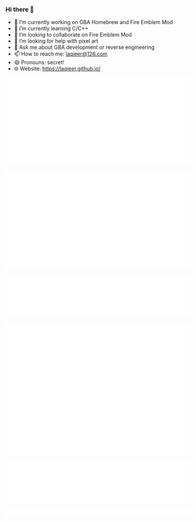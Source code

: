 ### Hi there 👋

- 🔭 I’m currently working on GBA Homebrew and Fire Emblem Mod
- 🌱 I’m currently learning C/C++
- 👯 I’m looking to collaborate on Fire Emblem Mod
- 🤔 I’m looking for help with pixel art
- 💬 Ask me about GBA development or reverse engineering
- 📫 How to reach me: laqieer@126.com
- 😄 Pronouns: secret!
- 🌐 Website: https://laqieer.github.io/

![Metrics](https://github.com/laqieer/laqieer/blob/main/metrics.classic.svg)

![Achievements](https://github.com/laqieer/laqieer/blob/main/metrics.plugin.achievements.svg)

![Languages](https://github.com/laqieer/laqieer/blob/main/metrics.plugin.languages.svg)

![Calendar](https://github.com/laqieer/laqieer/blob/main/metrics.plugin.isocalendar.fullyear.svg)

![Followers](https://github.com/laqieer/laqieer/blob/main/metrics.plugin.people.followers.svg)

![Sponsors](https://github.com/laqieer/laqieer/blob/main/metrics.sponsors.svg)
